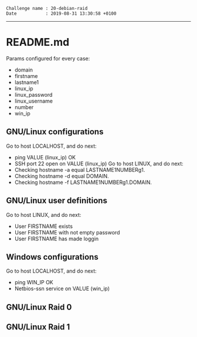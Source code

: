 ```
Challenge name : 20-debian-raid
Date           : 2019-08-31 13:30:58 +0100
```
---
# README.md

Params configured for every case:
* domain
* firstname
* lastname1
* linux_ip
* linux_password
* linux_username
* number
* win_ip

## GNU/Linux configurations

Go to host LOCALHOST, and do next:
* ping VALUE (linux_ip) OK
* SSH port 22 open on VALUE (linux_ip)
Go to host LINUX, and do next:
* Checking hostname -a equal LASTNAME1NUMBERg1.
* Checking hostname -d equal DOMAIN.
* Checking hostname -f LASTNAME1NUMBERg1.DOMAIN.

## GNU/Linux user definitions

Go to host LINUX, and do next:
* User FIRSTNAME exists
* User FIRSTNAME with not empty password
* User FIRSTNAME has made loggin

## Windows configurations

Go to host LOCALHOST, and do next:
* ping WIN_IP OK
* Netbios-ssn service on VALUE (win_ip)

## GNU/Linux Raid 0


## GNU/Linux Raid 1

